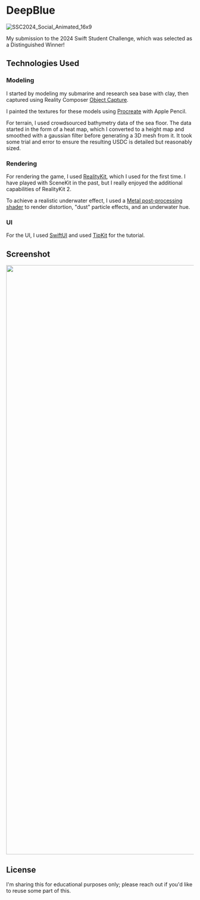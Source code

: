 # DeepBlue

![SSC2024_Social_Animated_16x9](https://github.com/jcuberdruid/DeepBlue/assets/44100876/25d9f444-d520-481c-beeb-c3c78de83599)

My submission to the 2024 Swift Student Challenge, which was selected as a Distinguished Winner!

## Technologies Used

### Modeling

I started by modeling my submarine and research sea base with clay, then captured using Reality Composer [Object Capture](https://developer.apple.com/documentation/realitykit/realitykit-object-capture).

I painted the textures for these models using [Procreate](https://procreate.com/ipad) with Apple Pencil.

For terrain, I used crowdsourced bathymetry data of the sea floor. The data started in the form of a heat map, which I converted to a height map and smoothed with a gaussian filter before generating a 3D mesh from it. It took some trial and error to ensure the resulting USDC is detailed but reasonably sized. 

### Rendering

For rendering the game, I used [RealityKit](https://developer.apple.com/augmented-reality/realitykit/), which I used for the first time. I have played with SceneKit in the past, but I really enjoyed the additional capabilities of RealityKit 2. 

To achieve a realistic underwater effect, I used a [Metal post-processing shader](https://developer.apple.com/documentation/realitykit/implementing-postprocess-effects-using-metal-compute-functions) to render distortion, "dust" particle effects, and an underwater hue.

### UI

For the UI, I used [SwiftUI](https://developer.apple.com/xcode/swiftui/) and used [TipKit](https://developer.apple.com/documentation/TipKit) for the tutorial.

## Screenshot

<img width="1584" src="https://github.com/jcuberdruid/DeepBlue/assets/44100876/c7fb9c2c-576f-4fdc-a0a8-3763c070ce98">

## License

I'm sharing this for educational purposes only; please reach out if you'd like to reuse some part of this.
